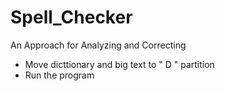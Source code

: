 # Spell_Checker
An Approach for Analyzing and Correcting
- Move dicttionary and big text to " D " partition
- Run the program

